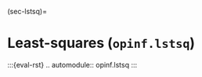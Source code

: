 (sec-lstsq)=
# Least-squares (`opinf.lstsq`)

:::{eval-rst}
.. automodule:: opinf.lstsq
:::


<!-- The following [least-squares regression problem](subsec-opinf-regression) is at the heart of Operator Inference:

$$
\min_{\widehat{\mathbf{c}},\widehat{\mathbf{A}},\widehat{\mathbf{H}},\widehat{\mathbf{B}}}\sum_{j=0}^{k-1}\left\|
    \widehat{\mathbf{c}}
    + \widehat{\mathbf{A}}\widehat{\mathbf{q}}_{j}
    + \widehat{\mathbf{H}}[\widehat{\mathbf{q}}_{j} \otimes \widehat{\mathbf{q}}_{j}]
    + \widehat{\mathbf{B}}\mathbf{u}_{j}
    - \dot{\widehat{\mathbf{q}}}_{j}
\right\|_{2}^{2}
\\
= \min_{\widehat{\mathbf{O}}}\left\|
    \mathbf{D}\widehat{\mathbf{O}}^{\mathsf{T}} - \mathbf{R}^{\mathsf{T}}
\right\|_{F}^{2},
$$

where
- $\widehat{\mathbf{q}}_{j} = \mathbf{V}_{r}^{\mathsf{T}}\mathbf{q}(t_{j})$ is the state at time $t_{j}$ represented in the coordinates of the basis,
- $\dot{\widehat{\mathbf{q}}}_{j} = \frac{\textrm{d}}{\textrm{d}t}\mathbf{V}_{r}^{\mathsf{T}}\mathbf{q}\big|_{t=t_{j}}$ is the time derivative of the state at time $t_{j}$ in the coordinates of the basis,
- $\mathbf{u}_{j} = \mathbf{u}(t_j)$ is the input at time $t_{j}$,
- $\mathbf{D}$ is the _data matrix_ containing low-dimensional state data,
- $\widehat{\mathbf{O}}$ is the _operator matrix_ of unknown operators to be inferred, and
- $\mathbf{R}$ is the matrix of low-dimensional time derivative data.

We often need to add a _regularization term_ $\mathcal{R}(\widehat{\mathbf{O}})$ that penalizes the entries of the learned operators.
This promotes stability and accuracy in the learned reduced-order model by preventing overfitting.
The problem stated above then becomes

$$
\min_{\widehat{\mathbf{O}}}\left\|
    \mathbf{D}\widehat{\mathbf{O}}^{\mathsf{T}} - \mathbf{R}^{\mathsf{T}}
\right\|_{F}^{2} + \mathcal{R}(\widehat{\mathbf{O}}),
$$

The form of the regularization $\mathcal{R}$ and the numerical method for solving the corresponding least-squares regression are specified by _solver_ objects in `opinf.lstsq`.
For example, `opinf.lstsq.L2Solver` implements the $L_{2}$ scalar regularizer

$$
\mathcal{R}(\widehat{\mathbf{O}})
= \lambda \|\widehat{\mathbf{O}}^{\mathsf{T}}\|_{F}^{2},
\qquad \lambda > 0.
$$

Least-squares solver objects are passed to `fit()` using the `solver` keyword argument.
If `fit()` does not receive a `solver` object, no regularization is added ($\mathcal{R}(\widehat{\mathbf{O}}) = \mathbf{0}$) and the regression is solved using [`scipy.linalg.lstsq()`](https://docs.scipy.org/doc/scipy/reference/generated/scipy.linalg.lstsq.html).

:::{eval-rst}
.. currentmodule:: opinf.lstsq

.. autosummary::
    :toctree: _autosummaries
    :nosignatures:

    lstsq_size
    PlainSolver
:::

## Tikhonov Regularization

For $\mathcal{R}\equiv 0$ and a few other common choices of $\mathcal{R}$, the OpInf learning problem is _linear_ and can be solved explicitly.

:::{dropdown} $\mathcal{R} \equiv 0$
If there is no regularization, then the solution to the linear least-squares problem is given by the _normal equations_:

$$
\widehat{\mathbf{O}}^{\mathsf{T}}
= (\mathbf{D}^{\mathsf{T}}\mathbf{D})^{-1}\mathbf{D}^{\mathsf{T}}\mathbf{R}^{\mathsf{T}}.
$$
:::

:::{dropdown} $\mathcal{R}(\widehat{\mathbf{O}}) = ||\lambda\widehat{\mathbf{O}}||_{F}^{2}$
This choice of regularization is called the $L_{2}$ regularizer, a specific type of Tikhonov regularizer.
The solution is given by the modified normal equations

$$
\widehat{\mathbf{O}}^{\mathsf{T}}
= (\mathbf{D}^{\mathsf{T}}\mathbf{D} + \lambda\mathbf{I})^{-1}\mathbf{D}^{\mathsf{T}}\mathbf{R}^{\mathsf{T}}.
$$

Pass a positive scalar ($\lambda$) as the `regularizer` argument in `fit()` to use this regularization.
:::


:::{eval-rst}
.. currentmodule:: opinf.lstsq

.. autosummary::
    :toctree: _autosummaries
    :nosignatures:

    L2Solver
    L2SolverDecoupled
    TikhonovSolver
    TikhonovSolverDecoupled
:::
-->
